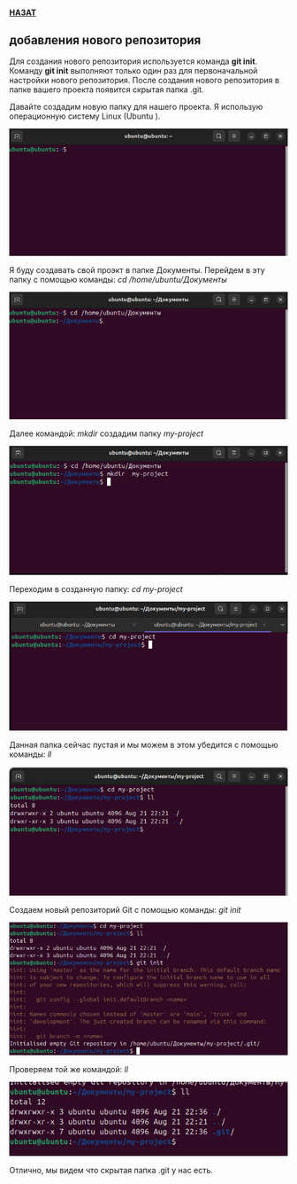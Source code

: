 #### [НАЗАТ](readme.md)
## добавления нового репозитория 

Для создания нового репозитория используется команда **git init**. Команду **git init** выполняют только один раз для первоначальной настройки нового репозитория.
После создания нового репозитория в папке вашего проекта появится скрытая папка .git. 

Давайте создадим новую папку для нашего проекта. Я использую операционную систему Linux (Ubuntu ).


![Git](./assets/6.png)

Я буду создавать свой проэкт в папке Документы. Перейдем в эту папку с помощью команды:
 *cd /home/ubuntu/Документы*
 
 ![Git](./assets/7.png)

 Далее командой: *mkdir* создадим папку  *my-project*
 
 ![Git](./assets/8.png)

 Переходим в созданную папку: *cd my-project*

  ![Git](./assets/9.png)

  Данная папка сейчас пустая и мы можем в этом убедится с помощью команды: *ll*

  ![Git](./assets/10.png)

  Создаем новый репозиторий Git c помощью команды: *git init*


  ![Git](./assets/11.png)

  Проверяем той же командой: *ll*

  ![Git](./assets/12.png)

  Отлично, мы видем что скрытая папка .git у нас есть.






